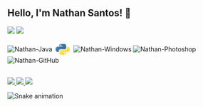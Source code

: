 ## Hello, I'm Nathan Santos! 👋

<div>
  <img height="180cm" src="https://github-readme-stats.vercel.app/api?username=enejota-njs&show_icons=true&theme=holi&include_all_commits=true&count_private=true"/>
  <img height="180cm" src="https://github-readme-stats.vercel.app/api/top-langs/?username=enejota-njs&layout=compact&langs_count=16&theme=holi"/>
</div>

<div style="display: inline_block"><br>
  <img align="center" alt="Nathan-Java" height="30" width="40" src="https://cdn.jsdelivr.net/gh/devicons/devicon@latest/icons/java/java-original.svg">
  <img align="center" alt="Nathan-Python" height="30" width="40" src="https://raw.githubusercontent.com/devicons/devicon/master/icons/python/python-original.svg">
  <img align="center" alt="Nathan-Windows" height="30" width="40" src="https://cdn.jsdelivr.net/gh/devicons/devicon@latest/icons/windows11/windows11-original.svg"> 
  <img align="center" alt="Nathan-Photoshop" height="30" width="40" src="https://cdn.jsdelivr.net/gh/devicons/devicon@latest/icons/photoshop/photoshop-original.svg"> 
  <img align="center" alt="Nathan-GitHub" height="30" width="40" src="https://cdn.jsdelivr.net/gh/devicons/devicon@latest/icons/github/github-original.svg"> 
</div>

##

<a href="mailto:ns03052006@gmail.com" target="_blank">
  <img src="https://img.shields.io/badge/Gmail-D14836?style=for-the-badge&logo=gmail&logoColor=white">
</a>
<a href="https://instagram.com/njs_nathan" target="_blank">
  <img src="https://img.shields.io/badge/Instagram-E4405F?style=for-the-badge&logo=instagram&logoColor=white">
</a>
<a href="https://www.linkedin.com/in/nathan-de-jesus-dos-santos-6868a0317" target="_blank">
  <img src="https://img.shields.io/badge/LinkedIn-0A66C2?style=for-the-badge&logo=linkedin&logoColor=white">
</a>

![Snake animation](https://github.com/enejota-njs/enejota-njs/dist/github-contribution-grid-snake.svg)
